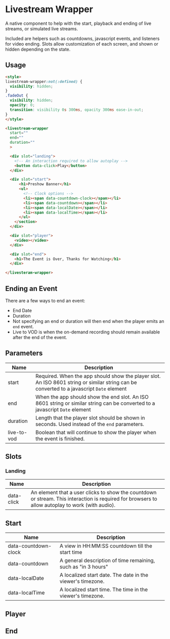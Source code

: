 # Livestream Wrapper

A native component to help with the start, playback and ending of live streams, or simulated live streams.

Included are helpers such as countdowns, javascript events, and listeners for video ending. Slots allow customization of each screen, and shown or hidden depending on the state.

## Usage

```html
<style>
livestream-wrapper:not(:defined) {
  visibility: hidden;
}
.fadeOut {
  visibility: hidden;
  opacity: 0;
  transition: visibility 0s 300ms, opacity 300ms ease-in-out;
}
</style>

<livestream-wrapper
  start=""
  end=""
  duration=""
  >

  <div slot="landing">
    <!-- An interaction required to allow autoplay -->
    <button data-click>Play</button>
  </div>

  <div slot="start">
      <h1>Preshow Banner</h1>
      <ul>
        <!-- Clock options -->
        <li><span data-countdown-clock></span></li>
        <li><span data-countdown></span></li>
        <li><span data-localDate></span></li>
        <li><span data-localTime></span></li>
      </ul>
    </section>
  </div>

  <div slot="player">
    <video></video>
  </div>

  <div slot="end">
    <h1>The Event is Over, Thanks for Watching</h1>
  </div>

</livesteram-wrapper>
```

## Ending an Event

There are a few ways to end an event:

- End Date
- Duration
- Not specifying an end or duration will then end when the player emits an `end` event.
- Live to VOD is when the on-demand recording should remain available after the end of the event.

## Parameters

| Name | Description |
| - | - |
| start | Required. When the app should show the player slot.  An ISO 8601 string or similar string can be converted to a javascript `Date` element |
| end | When the app should show the end slot.  An ISO 8601 string or similar string can be converted to a javascript `Date` element |
| duration | Length that the player slot should be shown in seconds. Used instead of the `end` parameters. |
| live-to-vod | Boolean that will continue to show the player when the event is finished. |

## Slots

### Landing

| Name | Description |
| - | - |
| data-click | An element that a user clicks to show the countdown or stream.  This interaction is required for browsers to allow autoplay to work (with audio). |

## Start

| Name | Description |
| - | - |
| data-countdown-clock | A view in HH:MM:SS countdown till the start time |
| data-countdown | A general description of time remaining, such as "in 3 hours" |
| data-localDate | A localized start date.  The date in the viewer's timezone. |
| data-localTime | A localized start time.  The time in the viewer's timezone. |

## Player

## End
